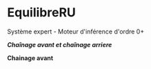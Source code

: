 # EquilibreRU

Système expert - Moteur d'inférence d'ordre 0+

**_Chaînage avant et chaînage arriere_**

**Chainage avant**
